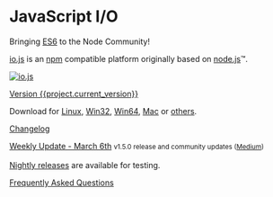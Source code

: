 # JavaScript I/O

Bringing [ES6](es6.html) to the Node Community!

[io.js](https://github.com/iojs/io.js) is an [npm](https://www.npmjs.org/) compatible platform originally based on [node.js](https://nodejs.org/)&#8482;.

[![io.js](../images/1.0.0.png)](https://iojs.org/dist/v{{project.current_version}}/)

[Version {{project.current_version}}](https://iojs.org/dist/v{{project.current_version}}/)

Download for
[Linux](https://iojs.org/dist/v{{project.current_version}}/iojs-v{{project.current_version}}-linux-x64.tar.xz),
[Win32](https://iojs.org/dist/v{{project.current_version}}/iojs-v{{project.current_version}}-x86.msi),
[Win64](https://iojs.org/dist/v{{project.current_version}}/iojs-v{{project.current_version}}-x64.msi),
[Mac](https://iojs.org/dist/v{{project.current_version}}/iojs-v{{project.current_version}}.pkg) or
[others](https://iojs.org/dist/v{{project.current_version}}/).


[Changelog](https://github.com/iojs/io.js/blob/v1.x/CHANGELOG.md)

[Weekly Update - March 6th][1] <small>v1.5.0 release and community updates ([Medium][1])</small>
<br><br> [Nightly releases](https://iojs.org/download/nightly/) are available for testing.

[Frequently Asked Questions](faq.html)

[1]: https://medium.com/node-js-javascript/io-js-week-of-march-6th-2f9344688277

